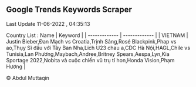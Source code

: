 

## Google Trends Keywords Scraper 
 
Last Update 11-06-2022 , 04:35:13

Country List :
 Name  | Keyword |
| ------------- | ------------- |
| VIETNAM | Justin Bieber,Đan Mạch vs Croatia,Trịnh Sảng,Rosé Blackpink,Phap vs ao,Thụy Sĩ đấu với Tây Ban Nha,Lich U23 chau a,CDC Hà Nội,HAGL,Chile vs Tunisia,Lan Phương,Maybach,Andree,Britney Spears,Aespa,Lyn,Kia Sportage 2022,Nobita và cuộc chiến vũ trụ tí hon,Honda Vision,Phạm Hương |



© Abdul Muttaqin 

